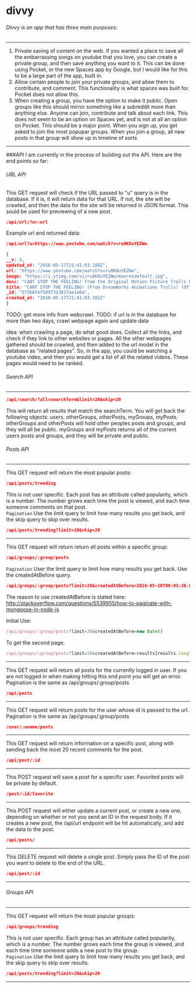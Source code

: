 # divvy

###### Divvy is an app that has three main purposes: 
---

1. Private saving of content on the web. If you wanted a place to save all the embarrassing songs on youtube that you love, you can  create a private group, and then save anything you want to it. This can be done using Pocket, or the new Spaces app by Google, but I would like for this to be a large part of the app, built in. 
2. Allow certain people to join your private groups, and allow them to contribute, and comment. This functionality is what spaces was built for. Pocket does not allow this. 
3. When creating a group, you have the option to make it public. Open groups like this should mirror something like a subreddit more than anything else. Anyone can join, contribute and talk about each link. This does not seem to be an option on Spaces yet, and is not at all an option on Pocket. This should be a major point. When you sign up, you get asked to join the most popupar groups. When you join a group, all new posts in that group will show up in timeline of sorts

---

###API
I am currently in the process of building out the API. Here are the end points so far: 

###### URL API
This GET request will check if the URL passed to "u" query is in the database. If it is, it will return data for that URL. If not, the site will be crawled, and then the data for the site will be returned in JSON format. Thia sould be used for previewing of a new post.
```JSON
/api/url/?u=:url
```
Example url and returned data:
```JSON
/api/url?u=https://www.youtube.com/watch?v=ru0K8uYEZWw

{
__v: 0,
updated_at: "2016-05-17T21:41:03.188Z",
url: "https://www.youtube.com/watch?v=ru0K8uYEZWw",
image: "https://i.ytimg.com/vi/ru0K8uYEZWw/maxresdefault.jpg",
desc: "CANT STOP THE FEELING! from the Original Motion Picture Trolls Official Music Video directed by Mark Romanek. Get it on iTunes: http://smarturl.it/CSTFi...",
title: "CANT STOP THE FEELING! (From DreamWorks Animations Trolls) (Official Video) - YouTube",
_id: "573b8fef5097313817ae1e0a",
created_at: "2016-05-17T21:41:03.182Z"
}
```
TODO: get more info from webcrawl. 
TODO: if url is in the database for more than two days, crawl webpage again and update data

idea: when crawling a page, do what good does. Collect all the links, and check if they link to other websites or pages. All the other webpages gathered should be crawled, and then added to the url model in the database as "related pages". So, in the app, you could be watching a youtube video, and then you would get a list of all the related videos. These pages would need to be ranked. 

###### Search API
___

```JSON
/api/search/?all=searchTerm&limit=20&skip=20
```

This will return all results that match the searchTerm. You will get back the following objects: 
users, otherGroups, otherPosts, myGroups, myPosts. otherGroups and otherPosts will hold other peoples posts and groups, and they will all be public. myGroups and myPosts returns all of the current users posts and groups, and they will be private and public. 


###### Posts API
___

This GET request will return the most popular posts:
```JSON
/api/posts/trending
```
This is not user specific. Each post has an attribute called popularity, which is a number. The number grows each time the post is viewed, and each time someone comments on that post.  
`Pagination`
Use the limit query to limit how many results you get back, and the skip query to skip over results. 
```JSON
/api/posts/trending?limit=20&skip=20
```
___
This GET request will return return all posts within a specific group:
```JSON
/api/groups/:group/posts
```
`Pagination`
User the limit query to limit how many results you get back. Use the createdAtBefore query. 
```JSON
/api/groups/:group/posts?limit=20&createdAtBefore=2016-05-20T00:03:20.862Z
```
The reason to use createdAtBefore is stated here: http://stackoverflow.com/questions/5539955/how-to-paginate-with-mongoose-in-node-js

Initial Use: 
```javascript
/api/groups/:group/posts?limit=20&createdAtBefore=new Date()
```
To get the second page: 
```javascript
/api/groups/:group/posts?limit=20&createdAtBefore=results[results.length-1].created_at
```
___
This GET request will return all posts for the currently logged in user. If you are not logged in when making hitting this end point you will get an error. Pagination is the same as /api/groups/:group/posts
```JSON
/api/posts
```
___
This GET request will return posts for the user whose id is passed to the url. Pagination is the same as /api/groups/:group/posts
```JSON
/user/:uname/posts
```
___
This GET request will return information on a specific post, along with sending back the most 20 recent comments for the post. 
```JSON
/api/post/:id
```
___
This POST request will save a post for a specific user. Favorited posts will be private by default. 
```JSON
/post/:id/favorite
```
___
This POST request will either update a current post, or create a new one, depending on whether or not you send an ID in the request body. If it creates a new post, the /api/url endpoint will be hit automatically, and add the data to the post.
```JSON
/api/posts/
```
___
This DELETE request will delete a single post. Simply pass the ID of the post you want to delete to the end of the URL.
```JSON
/api/post/:id
```
___
###### Groups API
___
This GET request will return the moat popular groups:
```JSON
/api/groups/trending
```
This is not user specific. Each group has an attribute called popularity, which is a number. The number grows each time the group is viewed, and each time time someone adds a new post to the group.  
`Pagination`
Use the limit query to limit how many results you get back, and the skip query to skip over results. 
```JSON
/api/posts/trending?limit=20&skip=20
```
___
